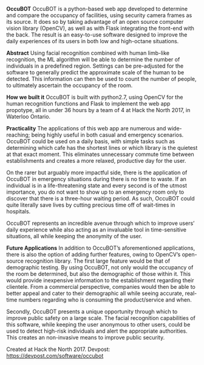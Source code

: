 **OccuBOT**
OccuBOT is a python-based web app developed to determine and compare the occupancy of facilities, using security camera frames as its source. It does so by taking advantage of an open source computer vision library (OpenCV), as well as with Flask integrating the front-end with the back. The result is an easy-to-use software designed to improve the daily experiences of its users in both low and high-octane situations. 

**Abstract**
Using facial recognition combined with human limb-like recognition, the ML algorithm will be able to determine the number of individuals in a predefined region. Settings can be pre-adjusted for the software to generally predict the approximate scale of the human to be detected. This information can then be used to count the number of people, to ultimately ascertain the occupancy of the room.

**How we built it**
OccuBOT is built with python2.7, using OpenCV for the human recognition functions and Flask to implement the web app propotype, all in under 36 hours by a team of 4 at Hack the North 2017, in Waterloo Ontario. 

**Practicality**
The applications of this web app are numerous and wide-reaching; being highly useful in both casual and emergency scenarios. OccuBOT could be used on a daily basis, with simple tasks such as determining which cafe has the shortest lines or which library is the quietest at that exact moment. This eliminates unnecessary commute time between establishments and creates a more relaxed, productive day for the user.

On the rarer but arguably more impactful side, there is the application of OccuBOT in emergency situations during there is no time to waste. If an individual is in a life-threatening state and every second is of the utmost importance, you do not want to show up to an emergency room only to discover that there is a three-hour waiting period. As such, OccuBOT could quite literally save lives by cutting precious time off of wait-times in hospitals.

OccuBOT represents an incredible avenue through which to improve users’ daily experience while also acting as an invaluable tool in time-sensitive situations, all while keeping the anonymity of the user.

**Future Applications**
In addition to OccuBOT’s aforementioned applications, there is also the option of adding further features, owing to OpenCV’s open-source recognition library. The first large feature would be that of demographic testing. By using OccuBOT, not only would the occupancy of the room be determined, but also the demographic of those within it. This would provide inexpensive information to the establishment regarding their clientele. From a commercial perspective, companies would then be able to better appeal and cater to their demographic all while seeing accurate, real-time numbers regarding who is consuming the product/service and when.

Secondly, OccuBOT presents a unique opportunity through which to improve public safety on a large scale. The facial recognition capabilities of this software, while keeping the user anonymous to other users, could be used to detect high-risk individuals and alert the appropriate authorities. This creates an non-invasive means to improve public security.


Created at Hack the North 2017.
Devpost: https://devpost.com/software/occubot
